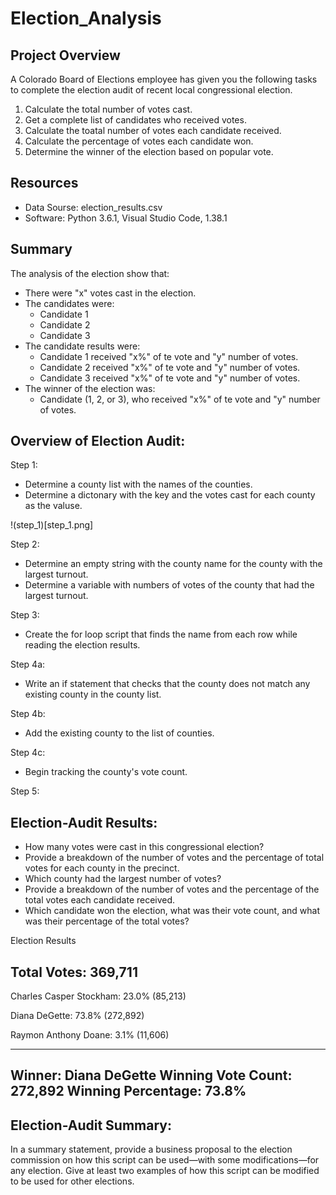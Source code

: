 # Election_Analysis

## Project Overview
A Colorado Board of Elections employee has given you the following tasks to complete the election audit of recent local congressional election.

1. Calculate the total number of votes cast.
2. Get a complete list of candidates who received votes.
3. Calculate the toatal number of votes each candidate received.
4. Calculate the percentage of votes each candidate won.
5. Determine the winner of the election based on popular vote.

## Resources
- Data Sourse: election_results.csv
- Software: Python 3.6.1, Visual Studio Code, 1.38.1

## Summary
The analysis of the election show that:
- There were "x" votes cast in the election.
- The candidates were:
  - Candidate 1
  - Candidate 2
  - Candidate 3
- The candidate results were:
  - Candidate 1 received "x%" of te vote and "y" number of votes.
  - Candidate 2 received "x%" of te vote and "y" number of votes.
  - Candidate 3 received "x%" of te vote and "y" number of votes.
- The winner of the election was:
  - Candidate (1, 2, or 3), who received "x%" of te vote and "y" number of votes.
  
## Overview of Election Audit: 

Step 1:
- Determine a county list with the names of the counties.
- Determine a dictonary with the key and the votes cast for each county as the valuse.

!(step_1)[step_1.png]

Step 2:
- Determine an empty string with the county name for the county with the largest turnout.
- Determine a variable with numbers of votes of the county that had the largest turnout.

Step 3:
- Create the for loop script that finds the name from each row while reading the election results.

Step 4a:
- Write an if statement that checks that the county does not match any existing county in the county list.

Step 4b:
- Add the existing county to the list of counties.

Step 4c:
- Begin tracking the county's vote count.

Step 5:



## Election-Audit Results: 
- How many votes were cast in this congressional election?
- Provide a breakdown of the number of votes and the percentage of total votes for each county in the precinct.
- Which county had the largest number of votes?
- Provide a breakdown of the number of votes and the percentage of the total votes each candidate received.
- Which candidate won the election, what was their vote count, and what was their percentage of the total votes?

Election Results

Total Votes: 369,711
-------------------------
Charles Casper Stockham: 23.0% (85,213)

Diana DeGette: 73.8% (272,892)

Raymon Anthony Doane: 3.1% (11,606)

-------------------------
Winner: Diana DeGette
Winning Vote Count: 272,892
Winning Percentage: 73.8%
-------------------------

## Election-Audit Summary: 
In a summary statement, provide a business proposal to the election commission on how this script can be used—with some modifications—for any election. Give at least two examples of how this script can be modified to be used for other elections.